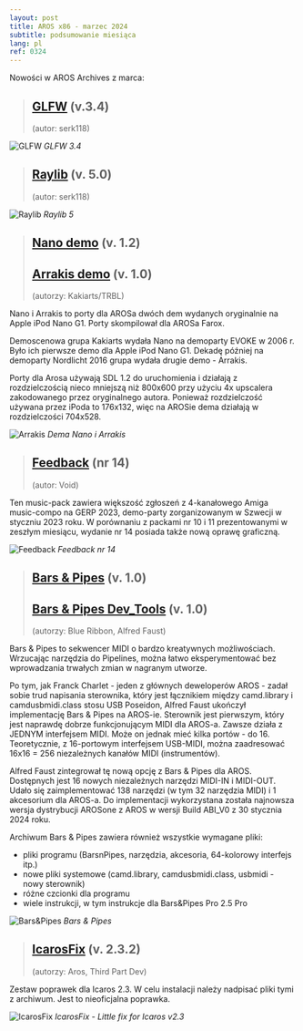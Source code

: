 ```yaml
---
layout: post
title: AROS x86 - marzec 2024
subtitle: podsumowanie miesiąca
lang: pl
ref: 0324
---
```




Nowości w AROS Archives z marca:

> ## [GLFW](http://archives.aros-exec.org/?function=showfile&file=development/library/glfw3_4.i386-aros.zip) (v.3.4)
> (autor: serk118)

 

![GLFW](/assets/img/glfw34.jpg)
*GLFW 3.4*

> ## [Raylib](http://archives.aros-exec.org/?function=showfile&file=development/library/raylib5.i386-aros.zip) (v. 5.0)
> (autor: serk118)


![Raylib](/assets/img/raylib5.png)
*Raylib 5*

> ## [Nano demo](http://archives.aros-exec.org/?function=showfile&file=demo/scene/nano.i386-aros.zip) (v. 1.2)
> ## [Arrakis demo](http://archives.aros-exec.org/?function=showfile&file=demo/scene/arrakis.i386-aros.zip) (v. 1.0)
> (autorzy: Kakiarts/TRBL)

Nano i Arrakis to porty dla AROSa dwóch dem wydanych oryginalnie na Apple iPod Nano G1. Porty skompilował dla AROSa Farox.

Demoscenowa grupa Kakiarts wydała Nano na demoparty EVOKE w 2006 r. Było ich pierwsze demo dla Apple iPod Nano G1. Dekadę później na demoparty Nordlicht 2016 grupa wydała drugie demo - Arrakis.

Porty dla Arosa używają SDL 1.2 do uruchomienia i działają z rozdzielczością nieco mniejszą niż 800x600 przy użyciu 4x upscalera zakodowanego przez oryginalnego autora. Ponieważ rozdzielczość używana przez iPoda to 176x132, więc na AROSie dema działają w rozdzielczości 704x528.

![Arrakis](/assets/img/arrakis.png)
*Dema Nano i Arrakis*

> ## [Feedback](http://archives.aros-exec.org/?function=showfile&file=demo/music/void-fb14-aros.i386-aros.zip) (nr 14)
> (autor: Void)

Ten music-pack zawiera większość zgłoszeń z 4-kanałowego Amiga music-compo na GERP 2023, demo-party zorganizowanym w Szwecji w styczniu 2023 roku. W porównaniu z packami nr 10 i 11 prezentowanymi w zeszłym miesiącu, wydanie nr 14 posiada także nową oprawę graficzną.

![Feedback](/assets/img/fb14.png)
*Feedback nr 14*


> ## [Bars & Pipes](http://archives.aros-exec.org/?function=showfile&file=audio/edit/barsnpipesaros.lha) (v. 1.0)
> ## [Bars & Pipes Dev_Tools](http://archives.aros-exec.org/?function=showfile&file=audio/edit/bp_dev_tools_accessories.zip) (v. 1.0)
> (autorzy: Blue Ribbon, Alfred Faust)

Bars & Pipes to sekwencer MIDI o bardzo kreatywnych możliwościach. Wrzucając narzędzia do Pipelines, można łatwo eksperymentować bez wprowadzania trwałych zmian w nagranym utworze.

Po tym, jak Franck Charlet - jeden z głównych deweloperów AROS - zadał sobie trud napisania sterownika, który jest łącznikiem między camd.library i camdusbmidi.class stosu USB Poseidon, Alfred Faust ukończył implementację Bars & Pipes na AROS-ie. Sterownik jest pierwszym, który jest naprawdę dobrze funkcjonującym MIDI dla AROS-a. Zawsze działa z JEDNYM interfejsem MIDI. Może on jednak mieć kilka portów - do 16. Teoretycznie, z 16-portowym interfejsem USB-MIDI, można zaadresować 16x16 = 256 niezależnych kanałów MIDI (instrumentów).

Alfred Faust zintegrował tę nową opcję z Bars & Pipes dla AROS. Dostępnych jest 16 nowych niezależnych narzędzi MIDI-IN i MIDI-OUT. Udało się zaimplementować 138 narzędzi (w tym 32 narzędzia MIDI) i 1 akcesorium dla AROS-a. Do implementacji wykorzystana została najnowsza wersja dystrybucji AROSone z AROS w wersji Build ABI_V0 z 30 stycznia 2024 roku.

Archiwum Bars & Pipes zawiera również wszystkie wymagane pliki:
- pliki programu (BarsnPipes, narzędzia, akcesoria, 64-kolorowy interfejs itp.)
- nowe pliki systemowe (camd.library, camdusbmidi.class, usbmidi - nowy sterownik)
- różne czcionki dla programu
- wiele instrukcji, w tym instrukcje dla Bars&Pipes Pro 2.5 Pro

![Bars&Pipes](/assets/img/barspipes.jpg)
*Bars & Pipes*

> ## [IcarosFix](http://archives.aros-exec.org/?function=showfile&file=utility/misc/icarosfix.zip) (v. 2.3.2)
> (autorzy: Aros, Third Part Dev)

Zestaw poprawek dla Icaros 2.3. W celu instalacji należy nadpisać pliki tymi z archiwum. Jest to nieoficjalna poprawka.

![IcarosFix](/assets/img/icarosfix.jpg)
*IcarosFix - Little fix for Icaros v2.3*
